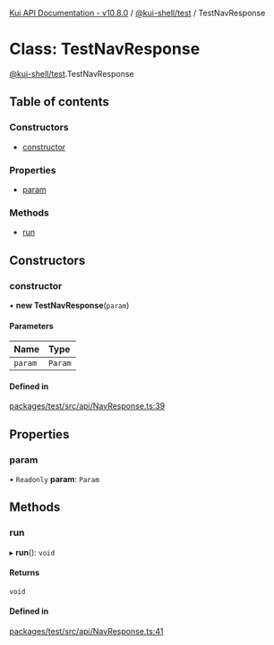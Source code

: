 [Kui API Documentation - v10.8.0](../README.md) / [@kui-shell/test](../modules/kui_shell_test.md) / TestNavResponse

# Class: TestNavResponse

[@kui-shell/test](../modules/kui_shell_test.md).TestNavResponse

## Table of contents

### Constructors

- [constructor](kui_shell_test.TestNavResponse.md#constructor)

### Properties

- [param](kui_shell_test.TestNavResponse.md#param)

### Methods

- [run](kui_shell_test.TestNavResponse.md#run)

## Constructors

### constructor

• **new TestNavResponse**(`param`)

#### Parameters

| Name    | Type    |
| :------ | :------ |
| `param` | `Param` |

#### Defined in

[packages/test/src/api/NavResponse.ts:39](https://github.com/mra-ruiz/kui/blob/76908b178/packages/test/src/api/NavResponse.ts#L39)

## Properties

### param

• `Readonly` **param**: `Param`

## Methods

### run

▸ **run**(): `void`

#### Returns

`void`

#### Defined in

[packages/test/src/api/NavResponse.ts:41](https://github.com/mra-ruiz/kui/blob/76908b178/packages/test/src/api/NavResponse.ts#L41)
